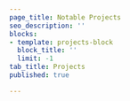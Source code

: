 ```yaml
---
page_title: Notable Projects
seo_description: ''
blocks:
- template: projects-block
  block_title: ''
  limit: -1
tab_title: Projects
published: true

---
```

